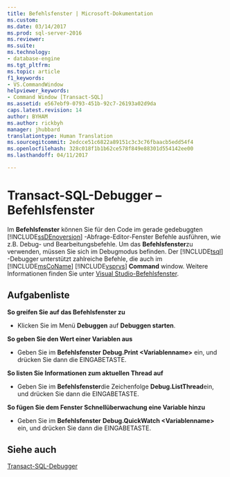```yaml
---
title: Befehlsfenster | Microsoft-Dokumentation
ms.custom: 
ms.date: 03/14/2017
ms.prod: sql-server-2016
ms.reviewer: 
ms.suite: 
ms.technology:
- database-engine
ms.tgt_pltfrm: 
ms.topic: article
f1_keywords:
- VS.CommandWindow
helpviewer_keywords:
- Command Window [Transact-SQL]
ms.assetid: e567ebf9-0793-451b-92c7-26193a02d9da
caps.latest.revision: 14
author: BYHAM
ms.author: rickbyh
manager: jhubbard
translationtype: Human Translation
ms.sourcegitcommit: 2edcce51c6822a89151c3c3c76fbaacb5edd54f4
ms.openlocfilehash: 328c018f1b1b62ce578f849e88301d554142ee00
ms.lasthandoff: 04/11/2017

---
```

# <a name="transact-sql-debugger---command-window"></a>Transact-SQL-Debugger – Befehlsfenster
  Im **Befehlsfenster** können Sie für den Code im gerade gedebuggten [!INCLUDE[ssDEnoversion](../../includes/ssdenoversion-md.md)] -Abfrage-Editor-Fenster Befehle ausführen, wie z.B. Debug- und Bearbeitungsbefehle. Um das **Befehlsfenster**zu verwenden, müssen Sie sich im Debugmodus befinden. Der [!INCLUDE[tsql](../../includes/tsql-md.md)] -Debugger unterstützt zahlreiche Befehle, die auch im [!INCLUDE[msCoName](../../includes/msconame-md.md)] [!INCLUDE[vsprvs](../../includes/vsprvs-md.md)] **Command** window. Weitere Informationen finden Sie unter [Visual Studio-Befehlsfenster](http://go.microsoft.com/fwlink/?LinkId=112007).  
  
## <a name="task-list"></a>Aufgabenliste  
 **So greifen Sie auf das Befehlsfenster zu**  
  
-   Klicken Sie im Menü **Debuggen** auf **Debuggen starten**.  
  
 **So geben Sie den Wert einer Variablen aus**  
  
-   Geben Sie im **Befehlsfenster** **Debug.Print \<Variablenname>** ein, und drücken Sie dann die EINGABETASTE.  
  
 **So listen Sie Informationen zum aktuellen Thread auf**  
  
-   Geben Sie im **Befehlsfenster**die Zeichenfolge **Debug.ListThread**ein, und drücken Sie dann die EINGABETASTE.  
  
 **So fügen Sie dem Fenster Schnellüberwachung eine Variable hinzu**  
  
-   Geben Sie im **Befehlsfenster** **Debug.QuickWatch \<Variablenname>** ein, und drücken Sie dann die EINGABETASTE.  
  
## <a name="see-also"></a>Siehe auch  
 [Transact-SQL-Debugger](../../relational-databases/scripting/transact-sql-debugger.md)  
  
  
